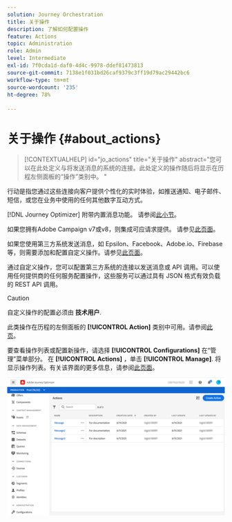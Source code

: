 ```yaml
---
solution: Journey Orchestration
title: 关于操作
description: 了解如何配置操作
feature: Actions
topic: Administration
role: Admin
level: Intermediate
exl-id: 7f0cda1d-daf0-4d4c-9978-ddef81473813
source-git-commit: 7138e1f031bd26caf9379c3ff19d79ac29442bc6
workflow-type: tm+mt
source-wordcount: '235'
ht-degree: 78%

---
```


# 关于操作 {#about_actions}

>[!CONTEXTUALHELP]
>id="jo_actions"
>title="关于操作"
>abstract="您可以在此处定义与将发送消息的系统的连接。此处定义的操作随后将显示在历程左侧面板的“操作”类别中。 "

行动是指您通过这些连接向客户提供个性化的实时体验，如推送通知、电子邮件、短信，或您在业务中使用的任何其他数字互动方式。

[!DNL Journey Optimizer] 附带内置消息功能。 请参阅[此小节](../get-started-content.md)。

如果您拥有Adobe Campaign v7或v8，则集成可应请求提供。 请参见[此页面](../action/acc-action.md)。

如果您使用第三方系统发送消息，如 Epsilon、Facebook、Adobe.io、Firebase 等，则需要添加和配置自定义操作。请参见[此页面](../action/about-custom-action-configuration.md)。

通过自定义操作，您可以配置第三方系统的连接以发送消息或 API 调用。可以使用任何提供商的任何服务配置操作，这些服务可以通过具有 JSON 格式有效负载的 REST API 调用。

>[!CAUTION]
>
>自定义操作的配置必须由 **技术用户**.

此类操作在历程的左侧面板的 **[!UICONTROL Action]** 类别中可用。请参阅[此页](../building-journeys/about-journey-activities.md#action-activities)。

要查看操作列表或配置新操作，请选择 **[!UICONTROL Configurations]** 在“管理”菜单部分。 在  **[!UICONTROL Actions]** ，单击 **[!UICONTROL Manage]**. 将显示操作列表。有关该界面的更多信息，请参阅[此页面](../user-interface.md)。

![](../assets/custom1.png)
